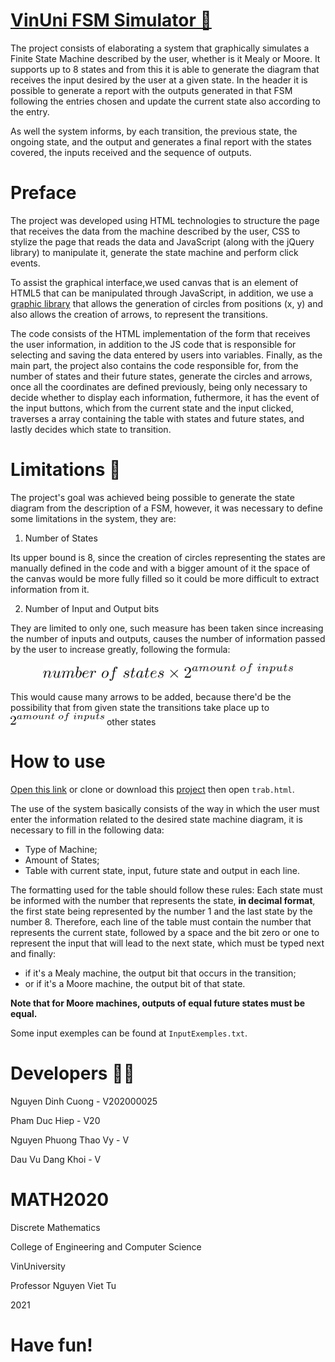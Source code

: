 # [VinUni FSM Simulator 🤖](https://s4shanull.github.io/vinuni-fsm/trab.html)

The project consists of elaborating a system that graphically simulates a Finite State Machine described by the user, whether is it Mealy or Moore. It supports up to 8 states and from this it is able to generate the diagram that receives the input desired by the user at a given state.
In the header it is possible to generate a report with the outputs generated in that FSM following the entries chosen and update the current state also according to the entry.

As well the system informs, by each transition, the previous state, the ongoing state, and the output and generates a final report with the states covered, the inputs received and the sequence of outputs.

# Preface

The project was developed using HTML technologies to structure the page that receives the data from the machine described by the user, CSS to stylize the page that reads the data and JavaScript (along with the jQuery library) to manipulate it, generate the state machine and perform click events.

To assist the graphical interface,we used canvas that is an element of HTML5 that can be manipulated through JavaScript, in addition, we use a [graphic library](http://phrogz.net/tmp/canvas_shape_edge_arrows.html) that allows the generation of circles from positions (x, y) and also allows the creation of arrows, to represent the transitions.

The code consists of the HTML implementation of the form that receives the user information, in addition to the JS code that is responsible for selecting and saving the data entered by users into variables. Finally, as the main part, the project also contains the code responsible for, from the number of states and their future states, generate the circles and arrows, once all the coordinates are defined previously, being only necessary to decide whether to display each information, futhermore, it has the event of the input buttons, which from the current state and the input clicked, traverses a array containing the table with states and future states, and lastly decides which state to transition.

# Limitations 🚧

The project's goal was achieved being possible to generate the state diagram from the description of a FSM, however, it was necessary to define some limitations in the system, they are:

1. Number of States

Its upper bound is 8, since the creation of circles representing the states are manually defined in the code and with a bigger amount of it the space of the canvas would be more fully filled so it could be more difficult to extract information from it.

2. Number of Input and Output bits

They are limited to only one, such measure has been taken since increasing the number of inputs and outputs, causes the number of information passed by the user to increase greatly, following the formula:

<p align="center"><img src="https://raw.githubusercontent.com/vitorgt/Others/master/Images/e.png" width="400"></p>

This would cause many arrows to be added, because there'd be the possibility that from given state the transitions take place up to <img src="https://raw.githubusercontent.com/vitorgt/Others/master/Images/e2.png" width="150"> other states

# How to use

[Open this link](https://s4shanull.github.io/vinuni-fsm/trab.html) or clone or download this [project](https://github.com/vitorgt/FSMSim) then open `trab.html`.

The use of the system basically consists of the way in which the user must enter the information related to the desired state machine diagram, it is necessary to fill in the following data:

* Type of Machine;
* Amount of States;
* Table with current state, input, future state and output in each line.

The formatting used for the table should follow these rules: Each state must be informed with the number that represents the state, **in decimal format**, the first state being represented by the number 1 and the last state by the number 8. Therefore, each line of the table must contain the number that represents the current state, followed by a space and the bit zero or one to represent the input that will lead to the next state, which must be typed next and finally:

* if it's a Mealy machine, the output bit that occurs in the transition;
* or if it's a Moore machine, the output bit of that state.

**Note that for Moore machines, outputs of equal future states must be equal.**

Some input exemples can be found at `InputExemples.txt`.

# Developers 👨‍💻

Nguyen Dinh Cuong - V202000025

Pham Duc Hiep - V20

Nguyen Phuong Thao Vy - V

Dau Vu Dang Khoi - V

# MATH2020

Discrete Mathematics

College of Engineering and Computer Science

VinUniversity

Professor Nguyen Viet Tu

2021

# Have fun!
